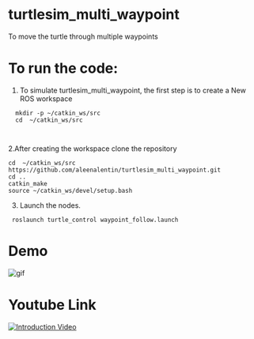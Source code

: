 # turtlesim_multi_waypoint
To move the turtle through multiple waypoints 
# To run the code:

1. To simulate turtlesim_multi_waypoint, the first step is to create a New ROS workspace
```Shell
  mkdir -p ~/catkin_ws/src
  cd  ~/catkin_ws/src
  
 
   ```
2.After creating the workspace clone the repository
 ```Shell
 cd  ~/catkin_ws/src
 https://github.com/aleenalentin/turtlesim_multi_waypoint.git
 cd ..
 catkin_make
 source ~/catkin_ws/devel/setup.bash
 ```
3.  Launch the nodes.
```Shell
 roslaunch turtle_control waypoint_follow.launch 
```
# Demo 



![gif](https://user-images.githubusercontent.com/20817830/174976499-ccb751a5-70d0-417c-af4f-c149c0283808.gif)


# Youtube Link 
[![Introduction Video](https://img.youtube.com/vi/j3yOLoU72Eg/0.jpg)](https://www.youtube.com/watch?v=j3yOLoU72Eg)
